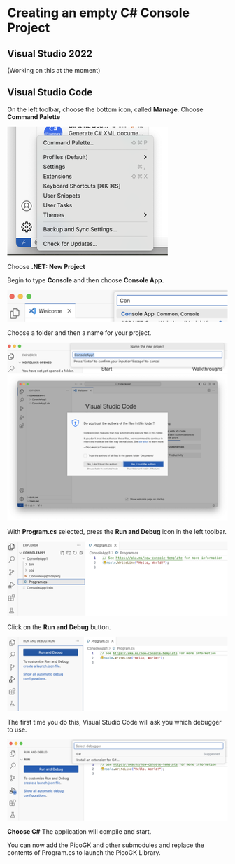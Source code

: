 # Creating an empty C# Console Project

## Visual Studio 2022

(Working on this at the moment)

## Visual Studio Code

On the left toolbar, choose the bottom icon, called **Manage**. Choose **Command Palette** 

<img src="images/VisualStudioCodeCommandPalette.png" alt="VisualStudioCodeCommandPalette" style="zoom:50%;" />

Choose  **.NET: New Project**

Begin to type **Console** and then choose **Console App**.

<img src="images/VisualStudioCodeConsoleApp.png" style="zoom:50%;" />

Choose a folder and then a name for your project.

<img src="images/VisualStudioCodeProjectName.png" style="zoom:50%;" />

<img src="images/VisualStudioCodeSecurity.png" style="zoom:50%;" />

With **Program.cs** selected, press the **Run and Debug** icon in the left toolbar.

<img src="images/VisualStudioCodeFirstProject.png" style="zoom:50%;" />

Click on the **Run and Debug** button. 

<img src="images/VisualStudioCodeRunAndDebug.png" style="zoom:50%;" />

The first time you do this, Visual Studio Code will ask you which debugger to use.

<img src="images/VisualStudioCodeSelectDebugger.png" style="zoom:50%;" />

**Choose C#** The application will compile and start. 

You can now add the PicoGK and other submodules and replace the contents of Program.cs to launch the PicoGK Library.
